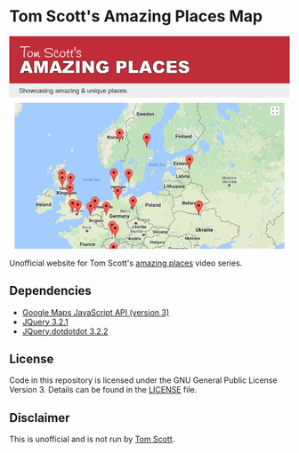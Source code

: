 # Tom Scott's Amazing Places Map
![Screenshot](screenshot-2017-08-03.png)

Unofficial website for Tom Scott's [amazing places](https://www.youtube.com/playlist?list=PL96C35uN7xGK_y459BdHCtGeftqs5_nff) video series.

## Dependencies
- [Google Maps JavaScript API (version 3)](https://developers.google.com/maps/documentation/javascript/)
- [JQuery 3.2.1](https://jquery.com/)
- [JQuery.dotdotdot 3.2.2](https://github.com/FrDH/jQuery.dotdotdot)

## License

Code in this repository is licensed under the GNU General Public License Version 3. Details can be found in the [LICENSE](LICENSE) file. 

## Disclaimer

This is unofficial and is not run by [Tom Scott](https://www.tomscott.com/).
